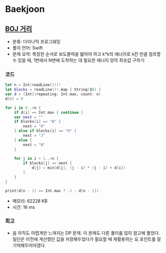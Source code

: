 # Baekjoon

## [BOJ 거리](https://www.acmicpc.net/problem/12026)

* 분류: 다이나믹 프로그래밍
* 풀이 언어: Swift
* 문제 요약: 특정한 순서로 보도블럭을 밟아야 하고 k*k의 에너지로 k칸 만큼 점프할 수 있을 때, 1번에서 N번에 도착하는 데 필요한 에너지 양의 최솟값 구하기

### 코드

```swift
let n = Int(readLine()!)!
let blocks = readLine()!.map { String($0) }
var d = [Int](repeating: Int.max, count: n)
d[0] = 0

for i in 0..<n {
    if d[i] == Int.max { continue }
    var next = ""
    if blocks[i] == "B" {
        next = "O"
    } else if blocks[i] == "O" {
        next = "J"
    } else {
        next = "B"
    }
    
    for j in i + 1..<n {
        if blocks[j] == next {
            d[j] = min(d[j], (j - i) * (j - i) + d[i])
        }
    }
}

print(d[n - 1] == Int.max ? -1 : d[n - 1])
```

* 메모리: 62228 KB
* 시간: 16 ms

### 회고

* 음 아직도 어렵게만 느껴지는 DP 문제. 이 문제도 다른 풀이를 많이 참고해 풀었다. 일단은 이전에 계산했던 값을 저장해두었다가 필요할 때 재활용하는 요 포인트를 잘 기억해두어야겠다.
